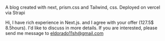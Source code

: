 A blog created with next, prism.css and Tailwind, css. Deployed on vercel via Strapi

Hi, I have rich experience in Next.js. and I agree with your offer (127.5$ 8.5hours). I'd like to discuss in more details. If you are interested, please send me message to eldorado11sh@gmail.com

